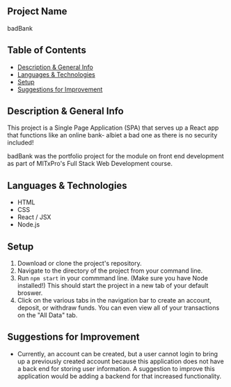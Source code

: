 ## Project Name
badBank

## Table of Contents
 - [Description & General Info](https://github.com/briennekordis/badBank/blob/main/README.md#description--general-info)
 - [Languages & Technologies](https://github.com/briennekordis/badBank/blob/main/README.md#languages--technologies)
 - [Setup](https://github.com/briennekordis/badBank/blob/main/README.md#setup)
 - [Suggestions for Improvement](https://github.com/briennekordis/badBank/blob/main/README.md#suggestions-for-improvement)
 

## Description & General Info
This project is a Single Page Application (SPA) that serves up a React app that functions like an online bank- albiet a bad one as there is no security included! 

badBank was the portfolio project for the module on front end development as part of MITxPro's Full Stack Web Development course. 

## Languages & Technologies
- HTML
- CSS
- React / JSX
- Node.js

## Setup
1. Download or clone the project's repository. 
2. Navigate to the directory of the project from your command line. 
3. Run `npm start` in your commmand line. (Make sure you have Node installed!) This should start the project in a new tab of your default broswer. 
4. Click on the various tabs in the navigation bar to create an account, deposit, or withdraw funds. You can even view all of your transactions on the "All Data" tab.  

## Suggestions for Improvement
- Currently, an account can be created, but a user cannot login to bring up a previously created account because this application does not have a back end for storing user information. A suggestion to improve this application would be adding a backend for that increased functionality.   
